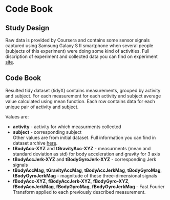 # Code Book

## Study Design
Raw data is provided by Coursera and contains some sensor signals captured using Samsung Galaxy S II smartphone when several people (subjects of this experiment) were doing some kind of activities. Full discription of experiment and collected data you can find on experiment [site](http://archive.ics.uci.edu/ml/datasets/Human+Activity+Recognition+Using+Smartphones).

## Code Book

Resulted tidy dataset (tidyX) contains measurements, grouped by activity and subject. For each measurement for each activity and subject average value calculated using mean function. Each row contains data for each unique pair of activity and subject.


Values are:
  * **activity** - activity for which measurments collected
  * **subject** - corresponding subject  
Other values are from initial dataset. Full information you can find in dataset archive [here](http://archive.ics.uci.edu/ml/machine-learning-databases/00240/UCI%20HAR%20Dataset.zip).  
  * **tBodyAcc-XYZ** and **tGravityAcc-XYZ** - measurments (mean and standard deviation as std) for body acceleration and gravity for 3 axis
  * **tBodyAccJerk-XYZ** and **tBodyGyroJerk-XYZ** - corresponding Jerk signals
  * **tBodyAccMag**, **tGravityAccMag**, **tBodyAccJerkMag**, **tBodyGyroMag**, **tBodyGyroJerkMag** - magnitude of these three-dimensional signals
  * **fBodyAcc-XYZ**, **fBodyAccJerk-XYZ**, **fBodyGyro-XYZ**, **fBodyAccJerkMag**, **fBodyGyroMag**, **fBodyGyroJerkMag** - Fast Fourier Transform applied to each previously described measurement.
